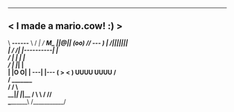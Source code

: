  ________________________
< I made a mario.cow! :) >
 ------------------------
 \        __------__
  \      /         _|
        / _________M\___
       ||@||     (oo)__
       // ---          )
         |     /|||||||\
        _|          /_
      /| |----------| |\
     / | |          | | \
    /  | |__________| |  \
    |  |O            O|  |
    ---|              |---
    (  >              <   )
    UUUU               UUUU
     /                   \
    /       _______       \
   /       /       \       \
 __|_______|       |_______|__
/   \\     \       /     //   \
\___________\     /___________/

